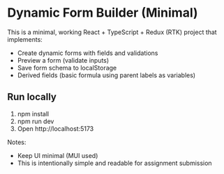 # Dynamic Form Builder (Minimal)

This is a minimal, working React + TypeScript + Redux (RTK) project that implements:
- Create dynamic forms with fields and validations
- Preview a form (validate inputs)
- Save form schema to localStorage
- Derived fields (basic formula using parent labels as variables)

## Run locally

1. npm install
2. npm run dev
3. Open http://localhost:5173

Notes:
- Keep UI minimal (MUI used)
- This is intentionally simple and readable for assignment submission
